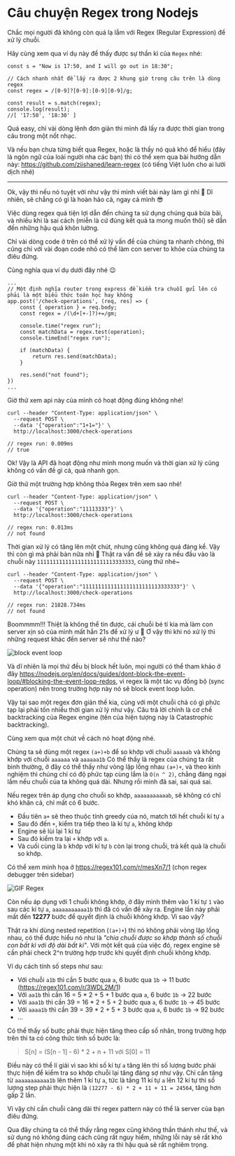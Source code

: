 # Câu chuyện Regex trong Nodejs

Chắc mọi người đã không còn quá lạ lẫm với Regex (Regular Expression) để xử lý chuỗi.

Hãy cùng xem qua ví dụ này để thấy được sự thần kì của `Regex` nhé:

```
const s = "Now is 17:50, and I will go out in 18:30";

// Cách nhanh nhất để lấy ra được 2 khung giờ trong câu trên là dùng regex
const regex = /[0-9]?[0-9]:[0-9][0-9]/g;

const result = s.match(regex);
console.log(result);
//[ '17:50', '18:30' ]
```

Quá easy, chỉ vài dòng lệnh đơn giản thì mình đã lấy ra được thời gian trong câu trong một nốt nhạc.

Và nếu bạn chưa từng biết qua Regex, hoặc là thấy nó quá khó để hiểu (đây là ngôn ngữ của loài người nha các bạn) thì có thể xem qua bài hướng dẫn này: https://github.com/ziishaned/learn-regex (có tiếng Việt luôn cho ai lười dịch nhé)

---

Ok, vậy thì nếu nó tuyệt vời như vậy thì mình viết bài này làm gì nhỉ 🤔 Dĩ nhiên, sẽ chẳng có gì là hoàn hảo cả, ngay cả mình 😎

Việc dùng regex quá tiện lợi dẫn đến chúng ta sử dụng chúng quá bừa bãi, và nhiều khi là sai cách (miễn là cứ đúng kết quả ta mong muốn thôi) sẽ dẫn đến những hậu quả khôn lường.

Chỉ vài dòng code ở trên có thể xử lý vấn đề của chúng ta nhanh chóng, thì cũng chỉ với vài đoạn code nhỏ có thể làm con server to khỏe của chúng ta điêu đứng.

Cùng nghía qua ví dụ dưới đây nhé 😉

```
...
// Một định nghĩa router trong express để kiểm tra chuỗi gửi lên có phải là một biểu thức toán học hay không
app.post('/check-operations', (req, res) => {
	const { operation } = req.body;
	const regex = /(\d+[+-]?)+=/gm;

	console.time("regex run");
    const matchData = regex.test(operation);
    console.timeEnd("regex run");

    if (matchData) {
        return res.send(matchData);
    }

    res.send("not found");
})
...
```

Giờ thử xem api này của mình có hoạt động đúng không nhé!

```
curl --header "Content-Type: application/json" \
  --request POST \
  --data '{"operation":"1+1="}' \
  http://localhost:3000/check-operations

// regex run: 0.009ms
// true
```

Ok! Vậy là API đã hoạt động như mình mong muốn và thời gian xử lý cũng không có vấn đề gì cả, quá nhanh gọn.

Giờ thử một trường hợp không thỏa Regex trên xem sao nhé!
```
curl --header "Content-Type: application/json" \
  --request POST \
  --data '{"operation":"11113333"}' \
  http://localhost:3000/check-operations

// regex run: 0.013ms
// not found
```

Thời gian xử lý có tăng lên một chút, nhưng cũng không quá đáng kể. Vậy thì còn gì mà phải bàn nữa nhỉ 🧐 Thật ra vấn đề sẽ xảy ra nếu đầu vào là chuỗi này `1111111111111111111111113333333`, cùng thử nhé~

```
curl --header "Content-Type: application/json" \
  --request POST \
  --data '{"operation":"1111111111111111111111113333333"}' \
  http://localhost:3000/check-operations

// regex run: 21828.734ms
// not found
```

Boommmm!!! Thiệt là không thể tin được, cái chuỗi bé tí kia mà làm con server xịn sò của mình mất hẳn 21s để xử lý ư 🤯 Ơ vậy thì khi nó xử lý thì những request khác đến server sẽ như thế nào?

![block event loop](https://i.ibb.co/X7mLSZm/block-event-loop.png)

Và dĩ nhiên là mọi thứ đều bị block hết luôn, mọi người có thể tham khảo ở đây https://nodejs.org/en/docs/guides/dont-block-the-event-loop/#blocking-the-event-loop-redos, vì regex là một tác vụ đồng bộ (sync operation) nên trong trường hợp này nó sẽ block event loop luôn.

Vậy tại sao một regex đơn giản thế kia, cùng với một chuỗi chả có gì phức tạp lại phải tốn nhiều thời gian xử lý như vậy. Câu trả lời chính là cơ chế backtracking của Regex engine (tên của hiện tượng này là Catastrophic backtracking).

Cùng xem qua một chút về cách nó hoạt động nhé.

Chúng ta sẽ dùng một regex `(a+)+b` để so khớp với chuỗi `aaaaab` và không khớp với chuỗi `aaaaaa` và `aaaaaa1b`
Có thể thấy là regex của chúng ta rất bình thường, ở đây có thể thấy như vòng lặp lồng nhau `(a+)+`, và theo kinh nghiệm thì chúng chỉ có độ phức tạp cùng lắm là `O(n ^ 2)`, chẳng đáng ngại lắm nếu chuỗi của ta không quá dài. Nhưng rồi mình đã sai, sai quá sai.

Nếu regex trên áp dụng cho chuỗi so khớp, `aaaaaaaaaaab`, sẽ không có chỉ khó khăn cả, chỉ mất có 6 bước.
- Đầu tiên `a+` sẽ theo thuộc tính greedy của nó, match tới hết chuỗi kí tự `a`
- Sau đó đến `+`, kiểm tra tiếp theo là kí tự `a`, không khớp
- Engine sẽ lùi lại 1 kí tự
- Sau đó kiểm tra lại `+` khớp với `a`.
- Và cuối cùng là `b` khớp với kí tự `b` còn lại trong chuỗi, trả kết quả là chuỗi so khớp.

Có thể xem minh họa ở https://regex101.com/r/mesXn7/1 (chọn regex debugger trên sidebar)

![GIF Regex](https://i.ibb.co/WkDBQcK/ezgif-1-e2beb100a2da.gif)

Còn nếu áp dụng với 1 chuỗi không khớp, ở đây mình thêm vào 1 kí tự `1` vào sau các kí tự `a`, `aaaaaaaaaaa1b` thì đã có vấn đề xảy ra. Engine lần này phải mất đến **12277** bước để quyết định là chuỗi không khớp. Vì sao vậy?

Thật ra khi dùng nested repetition (`(a+)+`) thì nó không phải vòng lặp lồng nhau, có thể được hiểu nó như là *"chia chuỗi được so khớp thành số chuỗi con bất kì với độ dài bất kì"*. Với một kết quả của việc đó, regex engine sẽ cần phải check 2^n trường hợp trước khi quyết định chuỗi không khớp.

Ví dụ cách tính số steps như sau:
- Với chuỗi `a1b` thì cần 5 bước qua `a`, 6 bước qua `1b` -> 11 bước (https://regex101.com/r/3WDL2M/1)
- Với `aa1b` thì cần 16 = 5 * 2 + 5 + 1 bước qua `a`, 6 bước `1b` -> 22 bước
- Với `aaa1b` thì cần 39 = 16 * 2 + 5 + 2 bước qua `a`, 6 bước `1b` -> 45 bước
- Với `aaaa1b` thì cần 39 = 39 * 2 + 5 + 3 bước qua `a`, 6 bước `1b` -> 92 bước
- ...

Có thể thấy số bước phải thực hiện tăng theo cấp số nhân, trong trường hợp trên thì ta có công thức tính số bước là:

> S[n] = (S[n - 1] - 6) * 2 + n + 11 với S[0] = 11

Điều này có thể lí giải vì sao khi số kí tự `a` tăng lên thì số lượng bước phải thực hiện để kiểm tra so khớp chuỗi lại tăng đáng sợ như vậy. Chỉ cần tăng từ `aaaaaaaaaaa1b` lên thêm 1 kí tự `a`, tức là tăng 11 kí tự `a` lên 12 kí tự thì số lượng step phải thực hiện là `(12277 - 6) * 2 + 11 + 11 = 24564`, tăng hơn gấp 2 lần.

Vì vậy chỉ cần chuỗi càng dài thì regex pattern này có thể là server của bạn điêu đứng.

Qua đây chúng ta có thể thấy rằng regex cũng không thần thánh như thế, và sử dụng nó không đúng cách cũng rất nguy hiểm, những lỗi này sẽ rất khó để phát hiện nhưng một khi nó xảy ra thì hậu quả sẽ rất nghiêm trọng.


